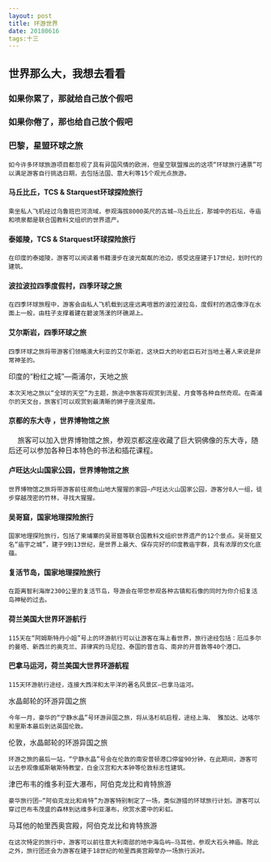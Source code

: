 ```yaml
---
layout: post
title: 环游世界
date: 20180616
tags:十三   
---
```


## 世界那么大，我想去看看

### 如果你累了，那就给自己放个假吧
### 如果你倦了，那也给自己放个假吧


### 巴黎，星盟环球之旅

    如今许多环球旅游项目都忽视了具有异国风情的欧洲，但星空联盟推出的这项“环球旅行通票”可以满足游客自行挑选日期，去包括法国、意大利等15个观光点旅游。

#### 马丘比丘，TCS & Starquest环球探险旅行



    乘坐私人飞机经过乌鲁班巴河流域，参观海拔8000英尺的古城—马丘比丘，那城中的石坛，寺庙和喷泉都是联合国教科文组织的世界遗产。
#### 泰姬陵，TCS & Starquest环球探险旅行

    在印度的泰姬陵，游客可以阅读着书籍漫步在波光粼粼的池边，感受这座建于17世纪，划时代的建筑。

#### 波拉波拉四季度假村，四季环球之旅

    在四季环球旅程中，游客会由私人飞机载到这座远离喧嚣的波拉波拉岛，度假村的酒店像浮在水面上一般，由柱子支撑着建在碧波荡漾的环礁湖上。
#### 艾尔斯岩，四季环球之旅

    四季环球之旅将带游客们领略澳大利亚的艾尔斯岩，这块巨大的砂岩巨石对当地土著人来说是非常神圣的。

印度的“粉红之城”—斋浦尔，天地之旅

    本次天地之旅以“全球的天空”为主题，旅途中旅客将观赏到流星、月食等各种自然奇观。在斋浦尔的天文台，旅客们可以观赏到最清晰的狮子座流星雨。

#### 京都的东大寺 ，世界博物馆之旅

　  旅客可以加入世界博物馆之旅，参观京都这座收藏了巨大铜佛像的东大寺，随后还可以参加各种日本特色的书法和插花课程。
#### 卢旺达火山国家公园，世界博物馆之旅

    世界博物馆之旅将带游客前往濒危山地大猩猩的家园—卢旺达火山国家公园，游客分8人一组，徒步穿越茂密的竹林，寻找大猩猩。
#### 吴哥窟，国家地理探险旅行

    国家地理探险旅行，包括了柬埔寨的吴哥窟等联合国教科文组织世界遗产的12个景点。吴哥窟又名“庙宇之城”，建于9到13世纪，是世界上最大、保存完好的印度教庙宇群，具有浓厚的文化底蕴。

#### 复活节岛，国家地理探险旅行

    在距离智利海岸2300公里的复活节岛，导游会在带您参观各种古镇和石像的同时为你介绍复活岛神秘的过去。
#### 荷兰美国大世界环游航行

    115天在“阿姆斯特丹小姐”号上的环游航行可以让游客在海上看世界，旅行途经包括：厄瓜多尔的曼塔、新西兰的奥克兰、菲律宾的马尼拉、泰国的普吉岛、南非的开普敦等40个港口。

#### 巴拿马运河，荷兰美国大世界环游航程

    115天环游航行途经，连接大西洋和太平洋的著名风景区—巴拿马运河。

水晶邮轮的环游异国之旅

    今年一月，豪华的“宁静水晶”号环游异国之旅，将从洛杉矶启程，途经上海、 雅加达、达喀尔和里斯本最后到达英国伦敦。
伦敦，水晶邮轮的环游异国之旅

    环游之旅的最后一站，“宁静水晶”号会在伦敦的南安普顿港口停留90分钟，在此期间，游客可以去参观像威斯敏斯特教堂，白金汉宫和大本钟等伦敦标志性建筑。

津巴布韦的维多利亚大瀑布，阿伯克龙比和肯特旅游

    豪华旅行团—“阿伯克龙比和肯特”为游客特别制定了一场，类似游猎的环球旅行计划。游客可以穿过巴布韦茂盛的森林到达维多利亚瀑布，欣赏水雾中的彩虹。

马耳他的帕里西奥宫殿，阿伯克龙比和肯特旅游

    在这次特定的旅行中，游客可以前往意大利南部的地中海岛屿—马耳他，参观大石头神庙。除此之外，旅行团还会为游客在建于18世纪的帕里西奥宫殿举办一场旅行派对。

　

